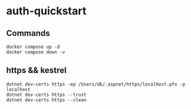 # auth-quickstart

## Commands
```
docker compose up -d
docker compose down -v
```

## https && kestrel
```
dotnet dev-certs https -ep /Users/dk/.aspnet/https/localhost.pfx -p localhost
dotnet dev-certs https --trust
dotnet dev-certs https --clean
```